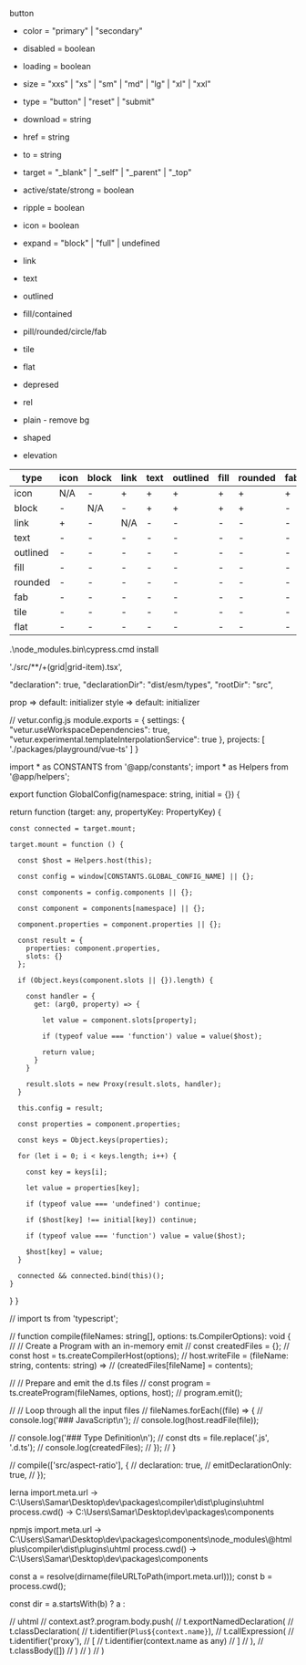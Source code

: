 button
  - color                     = "primary" | "secondary"
  - disabled                  = boolean
  - loading                   = boolean
  - size                      = "xxs" | "xs" | "sm" | "md" | "lg" | "xl" | "xxl"
  - type                      = "button" | "reset" | "submit"
  - download                  = string
  - href                      = string
  - to                        = string
  - target                    = "_blank" | "_self" | "_parent" | "_top"
  
  - active/state/strong       = boolean
  - ripple                    = boolean
  
  - icon                      = boolean
  - expand                    = "block" | "full" | undefined
  - link
  - text
  - outlined
  - fill/contained
  - pill/rounded/circle/fab
  - tile
  - flat

  - depresed
  - rel
  - plain - remove bg
  - shaped
  - elevation


  type | icon | block | link | text | outlined | fill | rounded | fab | tile | flat
  --- | --- | --- | --- | --- | --- | --- | --- | --- | --- | ---
  icon | N/A | - | + | + | + | + | + | + | + | + 
  block | - | N/A | - | + | + | + | + | - | + | + 
  link | + | - | N/A | - | - | - | - | - | - | - 
  text | - | - | - | - | - | - | - | - | - | - 
  outlined | - | - | - | - | - | - | - | - | - | - 
  fill | - | - | - | - | - | - | - | - | - | - 
  rounded | - | - | - | - | - | - | - | - | - | - 
  fab | - | - | - | - | - | - | - | - | - | - 
  tile | - | - | - | - | - | - | - | - | - | - 
  flat | - | - | - | - | - | - | - | - | - | - 



.\node_modules\.bin\cypress.cmd install

'./src/**/+(grid|grid-item).tsx',

"declaration": true,
"declarationDir": "dist/esm/types",
"rootDir": "src",

prop => default: initializer
style => default: initializer

// vetur.config.js
module.exports = {
  settings: {
    "vetur.useWorkspaceDependencies": true,
    "vetur.experimental.templateInterpolationService": true
  },
  projects: [
    './packages/playground/vue-ts'
  ]
}




import * as CONSTANTS from '@app/constants';
import * as Helpers from '@app/helpers';

export function GlobalConfig(namespace: string, initial = {}) {

  return function (target: any, propertyKey: PropertyKey) {

    const connected = target.mount;

    target.mount = function () {

      const $host = Helpers.host(this);

      const config = window[CONSTANTS.GLOBAL_CONFIG_NAME] || {};

      const components = config.components || {};

      const component = components[namespace] || {};

      component.properties = component.properties || {};

      const result = {
        properties: component.properties,
        slots: {}
      };

      if (Object.keys(component.slots || {}).length) {

        const handler = {
          get: (arg0, property) => {

            let value = component.slots[property];

            if (typeof value === 'function') value = value($host);

            return value;
          }
        }

        result.slots = new Proxy(result.slots, handler);
      }

      this.config = result;

      const properties = component.properties;

      const keys = Object.keys(properties);

      for (let i = 0; i < keys.length; i++) {

        const key = keys[i];

        let value = properties[key];

        if (typeof value === 'undefined') continue;

        if ($host[key] !== initial[key]) continue;

        if (typeof value === 'function') value = value($host);

        $host[key] = value;
      }

      connected && connected.bind(this)();
    }
  }
}









// import ts from 'typescript';

// function compile(fileNames: string[], options: ts.CompilerOptions): void {
//   // Create a Program with an in-memory emit
//   const createdFiles = {};
//   const host = ts.createCompilerHost(options);
//   host.writeFile = (fileName: string, contents: string) =>
//     (createdFiles[fileName] = contents);

//   // Prepare and emit the d.ts files
//   const program = ts.createProgram(fileNames, options, host);
//   program.emit();

//   // Loop through all the input files
//   fileNames.forEach((file) => {
//     console.log('### JavaScript\n');
//     console.log(host.readFile(file));

//     console.log('### Type Definition\n');
//     const dts = file.replace('.js', '.d.ts');
//     console.log(createdFiles);
//   });
// }

// compile(['src/aspect-ratio'], {
//   declaration: true,
//   emitDeclarationOnly: true,
// });









lerna
import.meta.url -> C:\\Users\\Samar\\Desktop\\dev\\packages\\compiler\\dist\\plugins\\uhtml
process.cwd()   -> C:\\Users\\Samar\\Desktop\\dev\\packages\\components


npmjs
import.meta.url -> C:\\Users\\Samar\\Desktop\\dev\\packages\\components\\node_modules\\@htmlplus\\compiler\\dist\\plugins\\uhtml
process.cwd()   -> C:\\Users\\Samar\\Desktop\\dev\\packages\\components


const a = resolve(dirname(fileURLToPath(import.meta.url)));
const b = process.cwd();

const dir = a.startsWith(b) ? a : 



// uhtml
// context.ast?.program.body.push(
//   t.exportNamedDeclaration(
//     t.classDeclaration(
//       t.identifier(`Plus${context.name}`),
//       t.callExpression(
//         t.identifier('proxy'),
//         [
//           t.identifier(context.name as any)
//         ] 
//       ),
//       t.classBody([]) 
//     )
//   )
// ) 